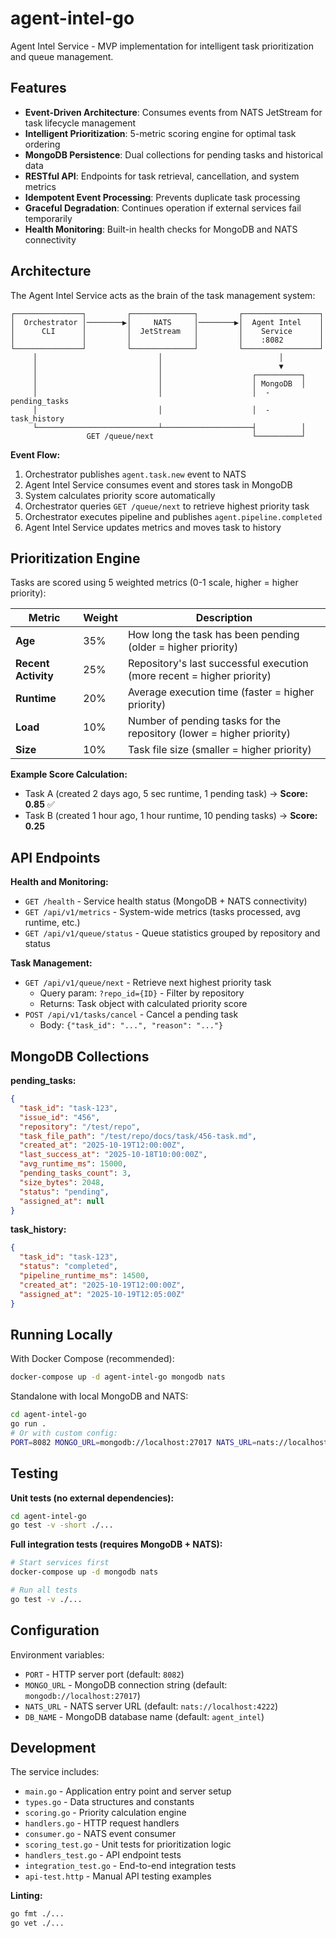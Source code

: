# agent-intel-go

Agent Intel Service - MVP implementation for intelligent task prioritization and queue management.

## Features
- **Event-Driven Architecture**: Consumes events from NATS JetStream for task lifecycle management
- **Intelligent Prioritization**: 5-metric scoring engine for optimal task ordering
- **MongoDB Persistence**: Dual collections for pending tasks and historical data
- **RESTful API**: Endpoints for task retrieval, cancellation, and system metrics
- **Idempotent Event Processing**: Prevents duplicate task processing
- **Graceful Degradation**: Continues operation if external services fail temporarily
- **Health Monitoring**: Built-in health checks for MongoDB and NATS connectivity

## Architecture

The Agent Intel Service acts as the brain of the task management system:

```
┌───────────────┐         ┌──────────────┐         ┌─────────────────┐
│  Orchestrator │────────▶│     NATS     │────────▶│  Agent Intel    │
│      CLI      │         │  JetStream   │         │    Service      │
│               │         │              │         │    :8082        │
└───────────────┘         └──────────────┘         └─────────────────┘
     │                           │                          │
     │                           │                          ▼
     │                           │                    ┌──────────┐
     │                           │                    │ MongoDB  │
     │                           │                    │  - pending_tasks
     │                           │                    │  - task_history
     └───────────────────────────┴────────────────────┤          │
                 GET /queue/next                      └──────────┘
```

**Event Flow:**
1. Orchestrator publishes `agent.task.new` event to NATS
2. Agent Intel Service consumes event and stores task in MongoDB
3. System calculates priority score automatically
4. Orchestrator queries `GET /queue/next` to retrieve highest priority task
5. Orchestrator executes pipeline and publishes `agent.pipeline.completed`
6. Agent Intel Service updates metrics and moves task to history

## Prioritization Engine

Tasks are scored using 5 weighted metrics (0-1 scale, higher = higher priority):

| Metric | Weight | Description |
|--------|--------|-------------|
| **Age** | 35% | How long the task has been pending (older = higher priority) |
| **Recent Activity** | 25% | Repository's last successful execution (more recent = higher priority) |
| **Runtime** | 20% | Average execution time (faster = higher priority) |
| **Load** | 10% | Number of pending tasks for the repository (lower = higher priority) |
| **Size** | 10% | Task file size (smaller = higher priority) |

**Example Score Calculation:**
- Task A (created 2 days ago, 5 sec runtime, 1 pending task) → **Score: 0.85** ✅
- Task B (created 1 hour ago, 1 hour runtime, 10 pending tasks) → **Score: 0.25**

## API Endpoints

**Health and Monitoring:**
- `GET /health` - Service health status (MongoDB + NATS connectivity)
- `GET /api/v1/metrics` - System-wide metrics (tasks processed, avg runtime, etc.)
- `GET /api/v1/queue/status` - Queue statistics grouped by repository and status

**Task Management:**
- `GET /api/v1/queue/next` - Retrieve next highest priority task
  - Query param: `?repo_id={ID}` - Filter by repository
  - Returns: Task object with calculated priority score
- `POST /api/v1/tasks/cancel` - Cancel a pending task
  - Body: `{"task_id": "...", "reason": "..."}`

## MongoDB Collections

**pending_tasks:**
```json
{
  "task_id": "task-123",
  "issue_id": "456",
  "repository": "/test/repo",
  "task_file_path": "/test/repo/docs/task/456-task.md",
  "created_at": "2025-10-19T12:00:00Z",
  "last_success_at": "2025-10-18T10:00:00Z",
  "avg_runtime_ms": 15000,
  "pending_tasks_count": 3,
  "size_bytes": 2048,
  "status": "pending",
  "assigned_at": null
}
```

**task_history:**
```json
{
  "task_id": "task-123",
  "status": "completed",
  "pipeline_runtime_ms": 14500,
  "created_at": "2025-10-19T12:00:00Z",
  "assigned_at": "2025-10-19T12:05:00Z"
}
```

## Running Locally

With Docker Compose (recommended):
```bash
docker-compose up -d agent-intel-go mongodb nats
```

Standalone with local MongoDB and NATS:
```bash
cd agent-intel-go
go run . 
# Or with custom config:
PORT=8082 MONGO_URL=mongodb://localhost:27017 NATS_URL=nats://localhost:4222 go run .
```

## Testing

**Unit tests (no external dependencies):**
```bash
cd agent-intel-go
go test -v -short ./...
```

**Full integration tests (requires MongoDB + NATS):**
```bash
# Start services first
docker-compose up -d mongodb nats

# Run all tests
go test -v ./...
```

## Configuration

Environment variables:
- `PORT` - HTTP server port (default: `8082`)
- `MONGO_URL` - MongoDB connection string (default: `mongodb://localhost:27017`)
- `NATS_URL` - NATS server URL (default: `nats://localhost:4222`)
- `DB_NAME` - MongoDB database name (default: `agent_intel`)

## Development

The service includes:
- `main.go` - Application entry point and server setup
- `types.go` - Data structures and constants
- `scoring.go` - Priority calculation engine
- `handlers.go` - HTTP request handlers
- `consumer.go` - NATS event consumer
- `scoring_test.go` - Unit tests for prioritization logic
- `handlers_test.go` - API endpoint tests
- `integration_test.go` - End-to-end integration tests
- `api-test.http` - Manual API testing examples

**Linting:**
```bash
go fmt ./...
go vet ./...
```
